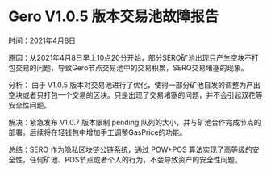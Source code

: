 # Gero V1.0.5 版本交易池故障报告



时间：2021年4月8日

原因：从2021年4月8日早上10点20分开始，部分SERO矿池出现只产生空块不打包交易的问题，导致Gero节点交易池中的交易积累，SERO交易堵塞的现象。

分析： 由于 V1.0.5 版本对交易池进行了优化，使得一部分矿池自发的调整为产出空块或者只打包一个交易的区块。只是出现了交易堵塞的问题，并不会引起双花等安全性问题。

解决：紧急发布 V1.0.7 版本限制 pending 队列的大小，并与矿池合作完成节点的部署。后续将在轻钱包中增加手工调整GasPrice的功能。

总结：SERO 作为隐私区块链公链系统，通过 POW+POS 算法实现了高等级的安全性，任何矿池、POS节点或者个人的行为，不会导致资产的安全性问题。